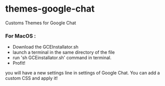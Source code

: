 # themes-google-chat
Customs Themes for Google Chat

### For MacOS :

- Download the GCEInstallator.sh
- launch a terminal in the same directory of the file
- run 'sh GCEinstallator.sh' command in terminal.
- Profit!

you will have a new settings line in settings of Google Chat.
You can add a custom CSS and apply it!

